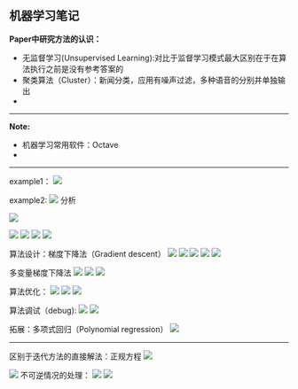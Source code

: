 ## 机器学习笔记

<b>Paper中研究方法的认识：</b>
- 无监督学习(Unsupervised Learning):对比于监督学习模式最大区别在于在算法执行之前是没有参考答案的
- 聚类算法（Cluster）：新闻分类，应用有噪声过滤，多种语音的分别并单独输出
- 



****
<b>Note:</b>
- 机器学习常用软件：Octave
- 

****
example1：
![](img\微信截图_20200320171358.png)

example2:
![](img\微信截图_20200320172318.png)
分析

![](img/2020-03-20-18-01-29.png)

![](img/2020-03-20-20-04-24.png)
![](img/2020-03-20-20-13-56.png)
![](img/2020-03-20-20-19-23.png)
![](img/2020-03-20-20-25-07.png)

算法设计：梯度下降法（Gradient descent）
![](img/2020-03-20-20-38-22.png)
![](img/2020-03-20-20-38-59.png)
![](img/2020-03-20-20-46-40.png)
![](img/2020-03-20-20-54-49.png)
![](img/2020-03-20-21-07-21.png)

多变量梯度下降法
![](img/2020-03-20-21-12-37.png)
![](img/2020-03-20-21-19-07.png)
![](img/2020-03-20-21-26-54.png)

算法优化：
![](img/2020-03-20-21-44-00.png)
![](img/2020-03-20-21-51-16.png)
![](img/2020-03-20-21-52-31.png)

算法调试（debug):
![](img/2020-03-20-22-00-24.png)
![](img/2020-03-20-22-01-31.png)


拓展：多项式回归（Polynomial regression）
![](img/2020-03-20-22-11-00.png)

***
区别于迭代方法的直接解法：正规方程
![](img/2020-03-21-10-33-57.png)

![](img/2020-03-21-10-32-39.png)
不可逆情况的处理：
![](img/2020-03-21-10-37-07.png)
![](img/2020-03-21-10-39-22.png)


